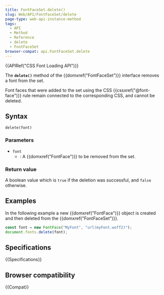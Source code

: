 ```yaml
---
title: FontFaceSet.delete()
slug: Web/API/FontFaceSet/delete
page-type: web-api-instance-method
tags:
  - API
  - Method
  - Reference
  - delete
  - FontFaceSet
browser-compat: api.FontFaceSet.delete
---
```


{{APIRef("CSS Font Loading API")}}

The **`delete()`** method of the {{domxref("FontFaceSet")}} interface removes a font from the set.

Font faces that were added to the set using the CSS {{cssxref("@font-face")}} rule remain connected to the corresponding CSS, and cannot be deleted.

## Syntax

```js-nolint
delete(font)
```

### Parameters

- `font`
  - : A {{domxref("FontFace")}} to be removed from the set.

### Return value

A boolean value which is `true` if the deletion was successful, and `false` otherwise.

## Examples

In the following example a new {{domxref("FontFace")}} object is created and then deleted from the {{domxref("FontFaceSet")}}.

```js
const font = new FontFace("MyFont", "url(myFont.woff2)");
document.fonts.delete(font);
```

## Specifications

{{Specifications}}

## Browser compatibility

{{Compat}}
